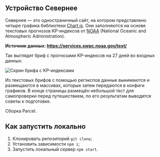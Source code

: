 ## Устройство Севернее

Севернее — это одностраничный сайт, на котором представлено четыре графика библиотеки [Chart.js](https://github.com/chartjs). Они заполняются на основе текстовых прогнозов KP-индексов от [NOAA](https://www.swpc.noaa.gov/) (National Oceanic and Atmospheric Administration).

**Источник данных: https://services.swpc.noaa.gov/text/**

Так выглядит бриф с прогнозами KP-индексов на 27 дней во входных данных:

![Скрин брифа с KP-индексами](https://user-images.githubusercontent.com/106589280/221809248-78aff260-8dcf-4468-8159-ff400ae6cd20.png)

Из текстовых брифов с помощью регэкспов данные вынимаются и размещаются в массивах, которые затем передаются в конфиги графиков. В конце страницы размещён небольшой тест для самопроверки перед путешествием, по его результатам выводятся советы к подготовке.

Сборка Parcel.

## Как запустить локально

1. Клонировать репозиторий `git clone`;
2. Установить зависимости `npm i`;
3. Запустить локальный сервер `npm start`.
